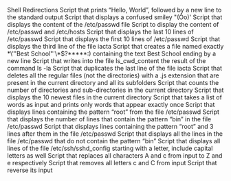 Shell Redirections
Script that prints “Hello, World”, followed by a new line to the standard output
Script that displays a confused smiley "(Ôo)'
Script that displays the content of the /etc/passwd file
Script to display the content of /etc/passwd and /etc/hosts
Script that displays the last 10 lines of /etc/passwd
Script that displays the first 10 lines of /etc/passwd
Script that displays the third line of the file iacta
Script that creates a file named exactly \*\\'"Best School"\'\\\*$\?\*\*\*\*\*:) containing the text Best School ending by a new line
Script that writes into the file ls_cwd_content the result of the command ls -la
Script that duplicates the last line of the file iacta
Script that deletes all the regular files (not the directories) with a .js extension that are present in the current directory and all its subfolders
Script that counts the number of directories and sub-directories in the current directory
Script that displays the 10 newest files in the current directory
Script that takes a list of words as input and prints only words that appear exactly once
Script that displays lines containing the pattern “root” from the file /etc/passwd
Script that displays the number of lines that contain the pattern “bin” in the file /etc/passwd
Script that displays lines containing the pattern “root” and 3 lines after them in the file /etc/passwd
Script that displays all the lines in the file /etc/passwd that do not contain the pattern “bin”
Script that displays all lines of the file /etc/ssh/sshd_config starting with a letter, include capital letters as well
Script that replaces all characters A and c from input to Z and e respectively
Script that removes all letters c and C from input
Script that reverse its input
